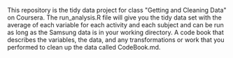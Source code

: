 This repository is the tidy data project for class "Getting and Cleaning Data" on Coursera.
The run_analysis.R file will give you the tidy data set with the average of each variable for each activity and each subject and can be run as long as the Samsung data is in your working directory.
A code book that describes the variables, the data, and any transformations or work that you performed to clean up the data called CodeBook.md.

